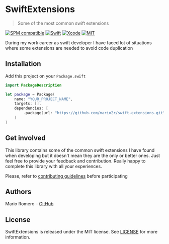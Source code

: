 # SwiftExtensions
> Some of the most common swift extensions

[![SPM compatible](https://img.shields.io/badge/SPM-Compatible-brightgreen.svg?style=flat)](https://swift.org/package-manager/)
[![Swift](https://img.shields.io/badge/Swift-5.5-green.svg)](https://swift.org)
[![Xcode](https://img.shields.io/badge/Xcode-13.4-blue.svg)](https://developer.apple.com/xcode)
[![MIT](https://img.shields.io/badge/License-MIT-red.svg)](https://opensource.org/licenses/MIT)

During my work career as swift developer I have faced lot of situations where some extensions are needed to avoid code duplication

## Installation

Add this project on your `Package.swift`

```swift
import PackageDescription

let package = Package(
    name: "YOUR_PROJECT_NAME",
    targets: [],
    dependencies: [
        .package(url: "https://github.com/mario2r/swift-extensions.git", from: "1.0.0")
    ]
)
```

## Get involved

This library contains some of the common swift extensions I have found when developing but it doesn't mean they are the only or better ones. 
Just feel free to provide your feedback and contribution. Really happy to complete this library with all your experiences.

Please, refer to [contributing guidelines](https://github.com/mario2r/swift-extensions/blob/main/CONTRIBUTING.md) before participating

## Authors

Mario Romero – [GitHub](https://github.com/mario2r)

## License

SwiftExtensions is released under the MIT license. See [LICENSE](https://github.com/mario2r/swift-extensions/blob/main/LICENSE) for more information.

